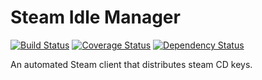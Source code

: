 # Steam Idle Manager

[![Build Status](https://travis-ci.org/Robinlemon/steam-idle-manager.svg?branch=master)](https://travis-ci.org/Robinlemon/steam-idle-manager)
[![Coverage Status](https://coveralls.io/repos/github/Robinlemon/steam-idle-manager/badge.svg)](https://coveralls.io/github/Robinlemon/steam-idle-manager)
[![Dependency Status](https://david-dm.org/Robinlemon/steam-idle-manager.svg)](https://david-dm.org/Robinlemon/steam-idle-manager)

An automated Steam client that distributes steam CD keys.
